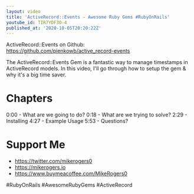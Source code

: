 ```yaml
---
layout: video
title: 'ActiveRecord::Events - Awesome Ruby Gems #RubyOnRails'
youtube_id: TIR7YDF3O-4
published_at: '2020-10-05T20:20:22Z'
---
```

ActiveRecord::Events on Github: https://github.com/pienkowb/active_record-events

The ActiveRecord::Events Gem is a fantastic way to manage timestamps in ActiveRecord models. In this video, I'll go through how to setup the gem & why it's a big time saver.

# Chapters

0:00 - What are we going to do?
0:18 - What are we trying to solve?
2:29 - Installing
4:27 - Example Usage
5:53 - Questions?

# Support Me

- https://twitter.com/mikerogers0
- https://mikerogers.io
- https://www.buymeacoffee.com/MikeRogers0

#RubyOnRails
#AwesomeRubyGems
#ActiveRecord